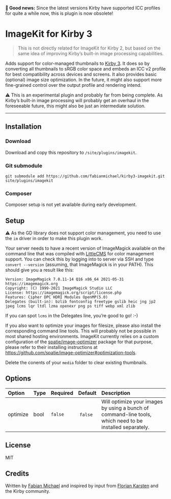 **🎉 Good news:** Since the latest versions Kirby have supported ICC profiles for quite a while now, this is plugin is now obsolete!

# ImageKit for Kirby 3

> This is not directly related for ImageKit for Kirby 2, but based on the same idea of improving Kirby’s built-in image processing capabilities.

Adds support for color-managed thumbnails to [Kirby 3](https://getkirby.com/). It does so by converting all thumbnails to sRGB color space and embeds an ICC v2 profile for best compatibility across devices and screens. It also provides basic (optional) image size optimization. In the future, it might also support more fine-grained control over the output profile and rendering intend.

⚠️ This is an experimental plugin and probably far from being complete. As Kirby’s built-in image processing will probably get an overhaul in the foreseeable future, this might also be just an intermediate solution.

****

## Installation

### Download

Download and copy this repository to `/site/plugins/imagekit`.

### Git submodule

```
git submodule add https://github.com/fabianmichael/kirby3-imagekit.git site/plugins/imagekit
```

### Composer

Composer setup is not yet available during early development.

## Setup

⚠️ As the GD library does not support color management, you need to use the `im` driver in order to make this plugin work.

Your server needs to have a recent version of ImageMagick available on the command line that was compiled with [LittleCMS](https://www.littlecms.com/) for color management support. You can check this by logging into to server via SSH and type `convert --version` (assuming, that ImageMagick is in your PATH). This should give you a result like this:

```
Version: ImageMagick 7.0.11-14 Q16 x86_64 2021-05-31 https://imagemagick.org
Copyright: (C) 1999-2021 ImageMagick Studio LLC
License: https://imagemagick.org/script/license.php
Features: Cipher DPC HDRI Modules OpenMP(5.0)
Delegates (built-in): bzlib fontconfig freetype gslib heic jng jp2 jpeg lcms lqr ltdl lzma openexr png ps tiff webp xml zlib
```

If you can spot `lcms` in the Delegates line, you’re good to go! :-)

If you also want to optimize your images for filesize, please also install the corresponding command line tools. This will probably not be possible in most shared hosting environments. ImageKit currently relies on a custom configuration of the [spatie/image-optimizer](https://github.com/spatie/image-optimizer#optimization-tools) package for that purpose, please refer to their installing instructions at <https://github.com/spatie/image-optimizer#optimization-tools>.

Delete the conents of your `media` folder to clear existing thumbnails.

## Options

| Option | Type   | Required | Default                | Description                                        |
|:-------|:-------|:---------|:-----------------------|:---------------------------------------------------|
| optimize | bool | `false` | `false` | Will optimize your images by using a bunch of command-line tools, which need to be installed separately. |

## License

MIT

## Credits

Written by [Fabian Michael](https://fabianmichael.de) and inspired by input from [Florian Karsten](https://floriankarsten.com/) and the Kirby community.
